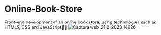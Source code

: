 # Online-Book-Store
Front-end development of an online book store, using technologies such as HTML5, CSS and JavaScript👨‍💻
![Captura web_21-2-2023_14626_](https://user-images.githubusercontent.com/116908552/220412572-f61bddc7-36a8-405e-9d93-4af1e6a9f47d.jpeg)
